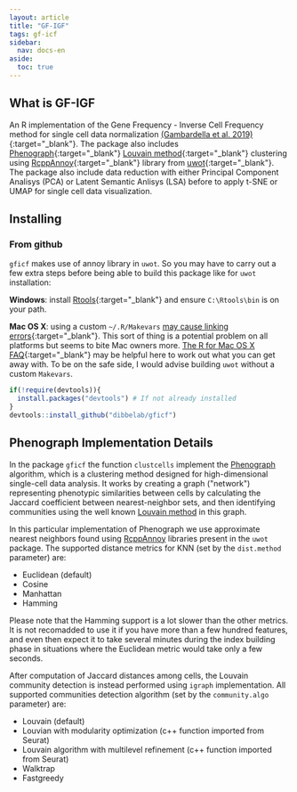 ```yaml
---
layout: article
title: "GF-IGF"
tags: gf-icf
sidebar:
  nav: docs-en
aside:
  toc: true
---
```


<!-- Global site tag (gtag.js) - Google Analytics -->
<script async src="https://www.googletagmanager.com/gtag/js?id=UA-144257957-1"></script>
<script>
  window.dataLayer = window.dataLayer || [];
  function gtag(){dataLayer.push(arguments);}
  gtag('js', new Date());

  gtag('config', 'UA-144257957-1');
</script>

## What is GF-IGF
An R implementation of the Gene Frequency - Inverse Cell Frequency method for single cell data
normalization [(Gambardella et al. 2019)](https://www.frontiersin.org/articles/10.3389/fgene.2019.00734/abstract){:target="_blank"}.
The package also includes [Phenograph](https://www.cell.com/cell/fulltext/S0092-8674(15)00637-6){:target="_blank"}
[Louvain method](https://sites.google.com/site/findcommunities/){:target="_blank"}
clustering using [RcppAnnoy](https://cran.r-project.org/package=RcppAnnoy){:target="_blank"} library
from [uwot](https://github.com/jlmelville/uwot){:target="_blank"}.
The package also include data reduction with either Principal Component Analisys (PCA) or
Latent Semantic Anlisys (LSA) before to apply t-SNE or UMAP for single cell data visualization.
  
## Installing
  
### From github
  
  `gficf` makes use of annoy library in `uwot`. So you may have to carry out
a few extra steps before being able to build this package like for `uwot` installation:
  
  **Windows**: install 
[Rtools](https://cran.r-project.org/bin/windows/Rtools/){:target="_blank"} and ensure 
`C:\Rtools\bin` is on your path.

**Mac OS X**: using a custom `~/.R/Makevars` 
[may cause linking errors](https://github.com/jlmelville/uwot/issues/1){:target="_blank"}.
This sort of thing is a potential problem on all platforms but seems to bite
Mac owners more.
[The R for Mac OS X FAQ](https://cran.r-project.org/bin/macosx/RMacOSX-FAQ.html#Installation-of-source-packages){:target="_blank"}
may be helpful here to work out what you can get away with. To be on the safe
side, I would advise building `uwot` without a custom `Makevars`.
                         
```R
if(!require(devtools)){
  install.packages("devtools") # If not already installed
}
devtools::install_github("dibbelab/gficf")
```
## Phenograph Implementation Details

In the package `gficf` the function `clustcells` implement the [Phenograph](https://www.cell.com/cell/fulltext/S0092-8674(15)00637-6) algorithm,
which is a clustering method designed for high-dimensional single-cell data analysis. It works by creating a graph ("network") representing phenotypic similarities between cells by calculating the Jaccard coefficient between nearest-neighbor sets, and then identifying communities using the well known [Louvain method](https://sites.google.com/site/findcommunities/) in this graph. 

In this particular implementation of Phenograph we use approximate nearest neighbors found using [RcppAnnoy](https://cran.r-project.org/package=RcppAnnoy)
libraries present in the `uwot` package. The supported distance metrics for KNN (set by the `dist.method` parameter) are:

* Euclidean (default)
* Cosine
* Manhattan
* Hamming

Please note that the Hamming support is a lot slower than the
other metrics. It is not recomadded to use it if you have more than a few hundred
features, and even then expect it to take several minutes during the index 
building phase in situations where the Euclidean metric would take only a few
seconds.

After computation of Jaccard distances among cells, the Louvain community detection is instead performed using `igraph` implementation.
All supported communities detection algorithm (set by the `community.algo` parameter) are:

* Louvain (default)
* Louvian with modularity optimization (c++ function imported from Seurat)
* Louvain algorithm with multilevel refinement (c++ function imported from Seurat)
* Walktrap
* Fastgreedy

